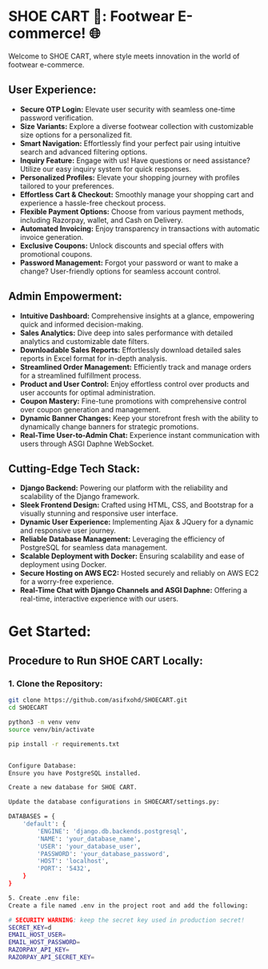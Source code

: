 # SHOE CART 🚀: Footwear E-commerce! 🌐

Welcome to SHOE CART, where style meets innovation in the world of footwear e-commerce.

## User Experience:

- **Secure OTP Login:** Elevate user security with seamless one-time password verification.
- **Size Variants:** Explore a diverse footwear collection with customizable size options for a personalized fit.
- **Smart Navigation:** Effortlessly find your perfect pair using intuitive search and advanced filtering options.
- **Inquiry Feature:** Engage with us! Have questions or need assistance? Utilize our easy inquiry system for quick responses.
- **Personalized Profiles:** Elevate your shopping journey with profiles tailored to your preferences.
- **Effortless Cart & Checkout:** Smoothly manage your shopping cart and experience a hassle-free checkout process.
- **Flexible Payment Options:** Choose from various payment methods, including Razorpay, wallet, and Cash on Delivery.
- **Automated Invoicing:** Enjoy transparency in transactions with automatic invoice generation.
- **Exclusive Coupons:** Unlock discounts and special offers with promotional coupons.
- **Password Management:** Forgot your password or want to make a change? User-friendly options for seamless account control.

## Admin Empowerment:

- **Intuitive Dashboard:** Comprehensive insights at a glance, empowering quick and informed decision-making.
- **Sales Analytics:** Dive deep into sales performance with detailed analytics and customizable date filters.
- **Downloadable Sales Reports:** Effortlessly download detailed sales reports in Excel format for in-depth analysis.
- **Streamlined Order Management:** Efficiently track and manage orders for a streamlined fulfillment process.
- **Product and User Control:** Enjoy effortless control over products and user accounts for optimal administration.
- **Coupon Mastery:** Fine-tune promotions with comprehensive control over coupon generation and management.
- **Dynamic Banner Changes:** Keep your storefront fresh with the ability to dynamically change banners for strategic promotions.
- **Real-Time User-to-Admin Chat:** Experience instant communication with users through ASGI Daphne WebSocket.

## Cutting-Edge Tech Stack:

- **Django Backend:** Powering our platform with the reliability and scalability of the Django framework.
- **Sleek Frontend Design:** Crafted using HTML, CSS, and Bootstrap for a visually stunning and responsive user interface.
- **Dynamic User Experience:** Implementing Ajax & JQuery for a dynamic and responsive user journey.
- **Reliable Database Management:** Leveraging the efficiency of PostgreSQL for seamless data management.
- **Scalable Deployment with Docker:** Ensuring scalability and ease of deployment using Docker.
- **Secure Hosting on AWS EC2:** Hosted securely and reliably on AWS EC2 for a worry-free experience.
- **Real-Time Chat with Django Channels and ASGI Daphne:** Offering a real-time, interactive experience with our users.



# Get Started:

## Procedure to Run SHOE CART Locally:

### 1. Clone the Repository:

```bash
git clone https://github.com/asifxohd/SHOECART.git
cd SHOECART

python3 -m venv venv
source venv/bin/activate

pip install -r requirements.txt


Configure Database:
Ensure you have PostgreSQL installed.

Create a new database for SHOE CART.

Update the database configurations in SHOECART/settings.py:

DATABASES = {
    'default': {
        'ENGINE': 'django.db.backends.postgresql',
        'NAME': 'your_database_name',
        'USER': 'your_database_user',
        'PASSWORD': 'your_database_password',
        'HOST': 'localhost',
        'PORT': '5432',
    }
}

5. Create .env file:
Create a file named .env in the project root and add the following:

# SECURITY WARNING: keep the secret key used in production secret!
SECRET_KEY=d
EMAIL_HOST_USER=
EMAIL_HOST_PASSWORD=
RAZORPAY_API_KEY=
RAZORPAY_API_SECRET_KEY=




